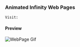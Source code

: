 ### Animated Infinity Web Pages

    Visit:


#### Preview
<img src="web-gif.gif"
     alt="WebPage Gif" />
